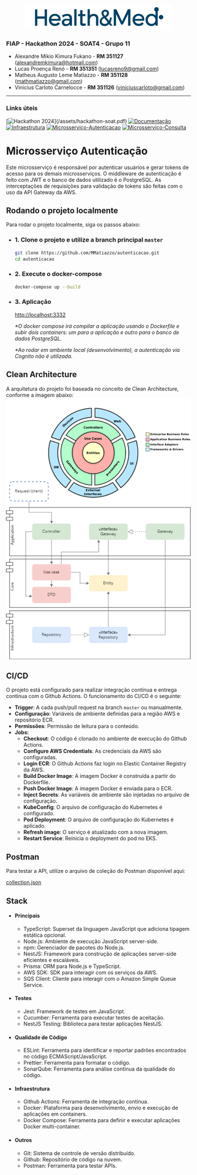 <p align="center"><img src="assets/logo.png" alt="Health&Med"/></p>

### FIAP - Hackathon 2024 - SOAT4 - Grupo 11 
- Alexandre Mikio Kimura Fukano - **RM 351127** (alexandremkimura@hotmail.com)
- Lucas Proença Renó - **RM 351351** (lucasreno9@gmail.com)
- Matheus Augusto Leme Matiazzo - **RM 351128** (mathmatiazzo@gmail.com)
- Vinicius Carloto Carnelocce - **RM 351126** (viniciuscarloto@gmail.com)

---

### Links úteis
[![Hackathon 2024](https://img.shields.io/badge/Hackathon%20(.pdf)-2024-blue?logo=readthedocs)](/assets/hackathon-soat.pdf)
[![Documentação](https://img.shields.io/badge/Documentação%20Projeto-044464?logo=github)](https://github.com/lucasreno/docs-hackathon/)
<br>
[![Infraestrutura](https://img.shields.io/badge/Infraestrutura-gray?logo=github)](https://github.com/MMatiazzo/infra-hackathon)
[![Microsserviço-Autenticacao](https://img.shields.io/badge/Microsserviço%20Autenticação-gray?logo=github)](https://github.com/MMatiazzo/autenticacao)
[![Microsserviço-Consulta](https://img.shields.io/badge/Microsserviço%20Consulta-gray?logo=github)](https://github.com/MMatiazzo/consulta)

# Microsserviço Autenticação
Este microsserviço é responsável por autenticar usuários e gerar tokens de acesso para os demais microsserviços.
O middleware de autenticação é feito com JWT e o banco de dados utilizado é o PostgreSQL. As interceptações de requisições para validação de tokens são feitas com o uso da API Gateway da AWS.

## Rodando o projeto localmente
Para rodar o projeto localmente, siga os passos abaixo:

- ### 1. Clone o projeto e utilize a branch principal `master`
    ```bash
    git clone https://github.com/MMatiazzo/autenticacao.git
    cd autenticacao
    ```

- ### 2. Execute o docker-compose
    ```bash
    docker-compose up --build
    ```
- ### 3. Aplicação
     [http://localhost:3332](http://localhost:3332)

    _*O docker compose irá compilar a aplicação usando o Dockerfile e subir dois containers: um para a aplicação e outro para o banco de dados PostgreSQL._

    _*Ao rodar em ambiente local (desenvolvimento), a autenticação via Cognito não é utilizada._

## Clean Architecture
A arquitetura do projeto foi baseada no conceito de Clean Architecture, conforme a imagem abaixo:
![Clean Architecture](https://github.com/lucasreno/docs-hackathon/blob/master/arquitetura/hackathon-clean-arch.drawio.png?raw=true)

## CI/CD
O projeto está configurado para realizar integração contínua e entrega contínua com o Github Actions. O funcionamento do CI/CD é o seguinte:

 - **Trigger**: A cada push/pull request na branch `master` ou manualmente.
 - **Configuração**: Variáveis de ambiente definidas para a região AWS e repositório ECR.
 - **Permissões**: Permissão de leitura para o conteúdo.
 - **Jobs:**
    - **Checkout**: O código é clonado no ambiente de execução do Github Actions.
    - **Configure AWS Credentials**: As credenciais da AWS são configuradas.
    - **Login ECR**: O Github Actions faz login no Elastic Container Registry da AWS.
    - **Build Docker Image**: A imagem Docker é construída a partir do Dockerfile.
    - **Push Docker Image**: A imagem Docker é enviada para o ECR.
    - **Inject Secrets**: As variáveis de ambiente são injetadas no arquivo de configuração.
    - **KubeConfig**: O arquivo de configuração do Kubernetes é configurado.
    - **Pod Deployment**: O arquivo de configuração do Kubernetes é aplicado.
    - **Refresh image**: O serviço é atualizado com a nova imagem.
    - **Restart Service**: Reinicia o deployment do pod no EKS.

## Postman
Para testar a API, utilize o arquivo de coleção do Postman disponível aqui:

[collection.json](assets/postman.json)

## Stack

- #### Principais
    - TypeScript: Superset da linguagem JavaScript que adiciona tipagem estática opcional.
    - Node.js: Ambiente de execução JavaScript server-side.
    - npm: Gerenciador de pacotes do Node.js.
    - NestJS: Framework para construção de aplicações server-side eficientes e escaláveis.
    - Prisma: ORM para Node.js e TypeScript.
    - AWS SDK: SDK para interagir com os serviços da AWS.
    - SQS Client: Cliente para interagir com o Amazon Simple Queue Service.

- #### Testes
    - Jest: Framework de testes em JavaScript.
    - Cucumber: Ferramenta para executar testes de aceitação.
    - NestJS Testing: Biblioteca para testar aplicações NestJS.

- #### Qualidade de Código
    - ESLint: Ferramenta para identificar e reportar padrões encontrados no código ECMAScript/JavaScript.
    - Prettier: Ferramenta para formatar o código.
    - SonarQube: Ferramenta para análise contínua da qualidade do código.

- #### Infraestrutura
    - Github Actions: Ferramenta de integração contínua.
    - Docker: Plataforma para desenvolvimento, envio e execução de aplicações em containers.
    - Docker Compose: Ferramenta para definir e executar aplicações Docker multi-container.

- #### Outros
    - Git: Sistema de controle de versão distribuído.
    - Github: Repositório de código na nuvem.
    - Postman: Ferramenta para testar APIs.
